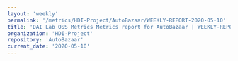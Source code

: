 ```yaml
---
layout: 'weekly'
permalink: '/metrics/HDI-Project/AutoBazaar/WEEKLY-REPORT-2020-05-10'
title: 'DAI Lab OSS Metrics Metrics report for AutoBazaar | WEEKLY-REPORT-2020-05-10'
organization: 'HDI-Project'
repository: 'AutoBazaar'
current_date: '2020-05-10'
---
```

